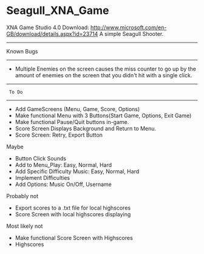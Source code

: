 Seagull_XNA_Game
================
XNA Game Studio 4.0 Download: http://www.microsoft.com/en-GB/download/details.aspx?id=23714
A simple Seagull Shooter.

________________
  Known Bugs
________________

- Multiple Enemies on the screen causes the miss counter to go up by the amount of enemies on the screen that you didn't hit with a single click.

________________
     To Do
________________

- Add GameScreens (Menu, Game, Score, Options)
- Make functional Menu with 3 Buttons(Start Game, Options, Exit Game)
- Make functional Pause/Quit buttons in-game.
- Score Screen Displays Background and Return to Menu.
- Score Screen: Retry, Export Button

Maybe
- Button Click Sounds
- Add to Menu_Play: Easy, Normal, Hard
- Add Specific Difficulty Music: Easy, Normal, Hard
- Implement Difficulties
- Add Options: Music On/Off, Username

Probably not
- Export scores to a .txt file for local highscores
- Score Screen with local highscores displaying

Most likely not
- Make functional Score Screen with Highscores
- Highscores
